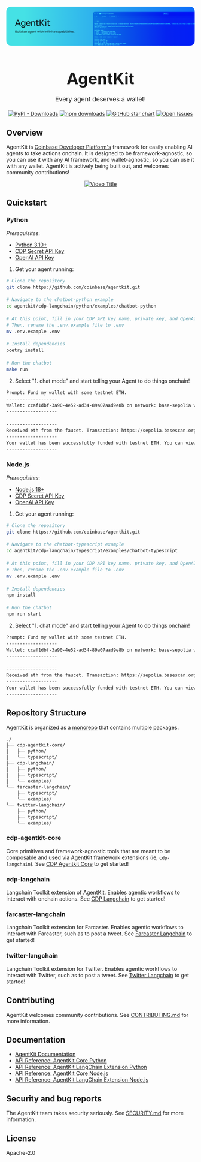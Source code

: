 <div align="center">
  <p>
    <a href="https://docs.cdp.coinbase.com/agentkit/docs/welcome">
      <img src="./agentkit_banner.png"/>
    </a>
  </p>
  <h1 style="font-size: 3em; margin-bottom: 20px;">
    AgentKit
  </h1>

  <p style="font-size: 1.2em; max-width: 600px; margin: 0 auto 20px;">
    Every agent deserves a wallet!
  </p>

[![PyPI - Downloads](https://img.shields.io/pypi/dm/cdp-agentkit-core?style=flat-square)](https://pypistats.org/packages/cdp-agentkit-core)
[![npm downloads](https://img.shields.io/npm/dm/@coinbase/cdp-agentkit-core?style=flat-square)](https://www.npmjs.com/package/@coinbase/cdp-agentkit-core)
[![GitHub star chart](https://img.shields.io/github/stars/coinbase/cdp-agentkit?style=flat-square)](https://star-history.com/#coinbase/cdp-agentkit)
[![Open Issues](https://img.shields.io/github/issues-raw/coinbase/cdp-agentkit?style=flat-square)](https://github.com/coinbase/cdp-agentkit/issues)

</div>

## Overview

AgentKit is [Coinbase Developer Platform's](https://docs.cdp.coinbase.com) framework for easily enabling AI agents to take actions onchain. It is designed to be framework-agnostic, so you can use it with any AI framework, and wallet-agnostic, so you can use it with any wallet. AgentKit is actively being built out, and welcomes community contributions!

<div align="center">
  <a href="https://www.youtube.com/watch?v=-R_mKpdepRE">
    <img src="https://img.youtube.com/vi/-R_mKpdepRE/maxresdefault.jpg" alt="Video Title" style="max-width: 600px;">
  </a>
</div>

## Quickstart

### Python

*Prerequisites*:
- [Python 3.10+](https://www.python.org/downloads/)
- [CDP Secret API Key]([text](https://docs.cdp.coinbase.com/get-started/docs/cdp-api-keys#creating-secret-api-keys))
- [OpenAI API Key]([text](https://help.openai.com/en/articles/4936850-where-do-i-find-my-openai-api-key))

1. Get your agent running:

```bash
# Clone the repository
git clone https://github.com/coinbase/agentkit.git

# Navigate to the chatbot-python example
cd agentkit/cdp-langchain/python/examples/chatbot-python

# At this point, fill in your CDP API key name, private key, and OpenAI API key in the .env.example file.
# Then, rename the .env.example file to .env
mv .env.example .env

# Install dependencies
poetry install

# Run the chatbot
make run
```
2. Select "1. chat mode" and start telling your Agent to do things onchain!

```bash
Prompt: Fund my wallet with some testnet ETH.
-------------------
Wallet: ccaf1dbf-3a90-4e52-ad34-89a07aad9e8b on network: base-sepolia with default address: 0xD9b990c7b0079c1c3733D2918Ee50b68f29FCFD5
-------------------

-------------------
Received eth from the faucet. Transaction: https://sepolia.basescan.org/tx/0x03e82934cd04be5b725927729b517c606f6f744611f0f36e834f21ad742ad7ca
-------------------
Your wallet has been successfully funded with testnet ETH. You can view the transaction [here](https://sepolia.basescan.org/tx/0x03e82934cd04be5b725927729b517c606f6f744611f0f36e834f21ad742ad7ca).
-------------------
```

### Node.js

*Prerequisites*:
- [Node.js 18+](https://nodejs.org/en/download/)
- [CDP Secret API Key]([text](https://docs.cdp.coinbase.com/get-started/docs/cdp-api-keys#creating-secret-api-keys))
- [OpenAI API Key]([text](https://help.openai.com/en/articles/4936850-where-do-i-find-my-openai-api-key))

1. Get your agent running:

```bash
# Clone the repository
git clone https://github.com/coinbase/agentkit.git

# Navigate to the chatbot-typescript example
cd agentkit/cdp-langchain/typescript/examples/chatbot-typescript

# At this point, fill in your CDP API key name, private key, and OpenAI API key in the .env.example file.
# Then, rename the .env.example file to .env
mv .env.example .env

# Install dependencies
npm install

# Run the chatbot
npm run start
```
2. Select "1. chat mode" and start telling your Agent to do things onchain!

```bash
Prompt: Fund my wallet with some testnet ETH.
-------------------
Wallet: ccaf1dbf-3a90-4e52-ad34-89a07aad9e8b on network: base-sepolia with default address: 0xD9b990c7b0079c1c3733D2918Ee50b68f29FCFD5
-------------------

-------------------
Received eth from the faucet. Transaction: https://sepolia.basescan.org/tx/0x03e82934cd04be5b725927729b517c606f6f744611f0f36e834f21ad742ad7ca
-------------------
Your wallet has been successfully funded with testnet ETH. You can view the transaction [here](https://sepolia.basescan.org/tx/0x03e82934cd04be5b725927729b517c606f6f744611f0f36e834f21ad742ad7ca).
-------------------
```

## Repository Structure

AgentKit is organized as a [monorepo](https://en.wikipedia.org/wiki/Monorepo) that contains multiple packages.

```
./
├── cdp-agentkit-core/
│   ├── python/
│   └── typescript/
├── cdp-langchain/
│   ├── python/
│   ├── typescript/
│   └── examples/
└── farcaster-langchain/
    ├── typescript/
    └── examples/
└── twitter-langchain/
    ├── python/
    ├── typescript/
    └── examples/
```

### cdp-agentkit-core

Core primitives and framework-agnostic tools that are meant to be composable and used via AgentKit framework extensions (ie, `cdp-langchain`).
See [CDP Agentkit Core](./cdp-agentkit-core/README.md) to get started!

### cdp-langchain

Langchain Toolkit extension of AgentKit. Enables agentic workflows to interact with onchain actions.
See [CDP Langchain](./cdp-langchain/README.md) to get started!

### farcaster-langchain

Langchain Toolkit extension for Farcaster. Enables agentic workflows to interact with Farcaster, such as to post a tweet.
See [Farcaster Langchain](./farcaster-langchain/typescript/README.md) to get started!

### twitter-langchain

Langchain Toolkit extension for Twitter. Enables agentic workflows to interact with Twitter, such as to post a tweet.
See [Twitter Langchain](./twitter-langchain/README.md) to get started!

## Contributing

AgentKit welcomes community contributions.
See [CONTRIBUTING.md](./CONTRIBUTING.md) for more information.

## Documentation

- [AgentKit Documentation](https://docs.cdp.coinbase.com/agentkit/docs/welcome)
- [API Reference: AgentKit Core Python](https://coinbase.github.io/agentkit/cdp-agentkit-core/python/index.html)
- [API Reference: AgentKit LangChain Extension Python](https://coinbase.github.io/agentkit/cdp-langchain/python/index.html)
- [API Reference: AgentKit Core Node.js](https://coinbase.github.io/agentkit/cdp-agentkit-core/typescript/index.html)
- [API Reference: AgentKit LangChain Extension Node.js](https://coinbase.github.io/agentkit/cdp-langchain/typescript/index.html)

## Security and bug reports

The AgentKit team takes security seriously.
See [SECURITY.md](SECURITY.md) for more information.

## License

Apache-2.0
